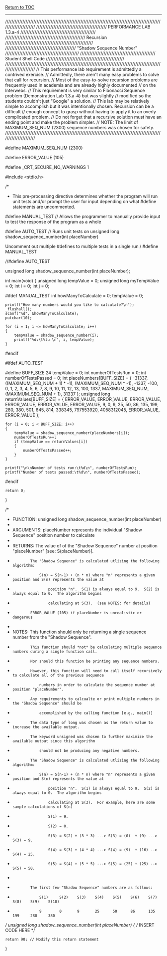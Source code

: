 <a href="https://github.com/CyberTrainingUSAF/05-C-Programming/blob/master/00-Table-of-Contents.md" rel="Return to TOC"> Return to TOC </a>

---

//////////////////////////////////////////////////////////////////////////////////////////////////////////////////////
///////////////////////////////////////////// PERFORMANCE LAB 1.3.a-4 ////////////////////////////////////////////////
/////////////////////////////////////////////////// Recursion ////////////////////////////////////////////////////////
///////////////////////////////////////////// "Shadow Sequence Number" /////////////////////////////////////////////// 
//////////////////////////////////////////////// Student Shell Code //////////////////////////////////////////////////
//////////////////////////////////////////////////////////////////////////////////////////////////////////////////////
// This performance lab requirement is admittedly a contrived exercise.
// Admittedly, there aren't many easy problems to solve that call for recursion.
// Most of the easy-to-solve recursion problems are frequently used in academia and are already highly documented
//     on the Interwebs.
// This requirement is very similar to Fibonacci Sequence problem (Demonstration Lab 1.3.a-4) but was slightly
//     modified so the students couldn't just "Google" a solution.
// This lab may be relatively simple to accomplish but it was intentionally chosen.  Recursion can be a difficult
//     enough concept to grasp without having to apply it to an overly complicated problem.
// Do not forget that a recursive solution must have an ending point and make the problem simpler.
// NOTE:  The limit of MAXIMUM_SEQ_NUM (2300) sequence numbers was chosen for safety.
//////////////////////////////////////////////////////////////////////////////////////////////////////////////////////

#define MAXIMUM_SEQ_NUM (2300)

#define ERROR_VALUE (105)

#define _CRT_SECURE_NO_WARNINGS 1

#include <stdio.h>

/*
 * This pre-processing directive determines whether the program will run unit tests and/or prompt the user for input depending on
what #define statements are uncommented.

#define MANUAL_TEST // Allows the programmer to manually provide input to test the response of the program as a whole

#define AUTO_TEST // Runs unit tests on unsigned long shadow_sequence_number(int placeNumber)
 
Uncomment out multiple #defines to multiple tests in a single run
/
#define MANUAL_TEST

//#define AUTO_TEST

unsigned long shadow_sequence_number(int placeNumber);

int main(void)
{
	unsigned long tempValue = 0;
	unsigned long myTempValue = 0;
	int i = 0;
	int j = 0;

#ifdef MANUAL_TEST
	int howManyToCalculate = 0;
	tempValue = 0;

	printf("How many numbers would you like to calculate?\n");
	_flushall();
	scanf("%d", &howManyToCalculate);
	putchar(10);

	for (i = 1; i <= howManyToCalculate; i++)
	{
		tempValue = shadow_sequence_number(i);
		printf("%d:\t%lu \n", i, tempValue);
	}
#endif

#ifdef AUTO_TEST

#define BUFF_SIZE 24
	tempValue = 0;
	int numberOfTestsRun = 0;
	int numberOfTestsPassed = 0;
	int placeNumbers[BUFF_SIZE] = { -31337, ((MAXIMUM_SEQ_NUM + 1) * -1), (MAXIMUM_SEQ_NUM * -1), -1337, -100, 0, 1, 2, 3, 4, 5, 6, 7, 8, 9, 10, 11, 12, 13, 100, 1337, MAXIMUM_SEQ_NUM, (MAXIMUM_SEQ_NUM + 1), 31337 };
	unsigned long returnValues[BUFF_SIZE] = { ERROR_VALUE, ERROR_VALUE, ERROR_VALUE, ERROR_VALUE, ERROR_VALUE, ERROR_VALUE, 9, 0, 9, 25, 50, 86, 135, 199, 280, 380, 501, 645, 814, 338345, 797553920, 4058312045, ERROR_VALUE, ERROR_VALUE };

	for (i = 0; i < BUFF_SIZE; i++)
	{
		tempValue = shadow_sequence_number(placeNumbers[i]);
		numberOfTestsRun++;
		if (tempValue == returnValues[i])
		{
			numberOfTestsPassed++;
		}
	}

	printf("\n\nNumber of tests run:\t%d\n", numberOfTestsRun);
	printf("Number of tests passed:\t%d\n", numberOfTestsPassed);
#endif

	return 0;
}

/*
 * FUNCTION:   unsigned long shadow_sequence_number(int placeNumber)
 *
 * ARGUMENTS:  placeNumber represents the individual "Shadow Sequence" position number to calculate
 *
 * RETURNS:	   The value of of the "Shadow Sequence" number at position "placeNumber" [see: S(placeNumber)].
 *			   The "Shadow Sequence" is calculated utlizing the following algorithm:
 *                 S(n) = S(n-1) + (n * n) where "n" represents a given position and S(n) represents the value at
 *                     position "n".  S(1) is always equal to 9.  S(2) is always equal to 0.  The algorithm begins
 *                     calculating at S(3).  (see NOTES: for details)  
 *             ERROR_VALUE (105) if placeNumber is unrealistic or dangerous
 *
 * NOTES:      This function should only be returning a single sequence number from the "Shadow Sequence".
 *             This function should *not* be calculating multiple sequence numbers during a single function call.
 *             Nor should this function be printing any sequence numbers.
 *             However, this function will need to call itself recursively to calculate all of the previous sequence
 *                 numbers in order to calculate the sequence number at position "placeNumber".
 *             Any requirements to calcualte or print multiple numbers in the "Shadow Sequence" should be
 *                 accomplished by the calling function [e.g., main()]
 *             The data type of long was chosen as the return value to increase the available output.
 *             The keyword unsigned was chosen to further maximize the available output since this algorithm
 *                 should not be producing any negative numbers.
 *			   The "Shadow Sequence" is calculated utlizing the following algorithm:
 *                 S(n) = S(n-1) + (n * n) where "n" represents a given position and S(n) represents the value at
 *                     position "n".  S(1) is always equal to 9.  S(2) is always equal to 0.  The algorithm begins
 *                     calculating at S(3).  For example, here are some sample calculations of S(n)
 *                     S(1) = 9.
 *                     S(2) = 0.
 *                     S(3) = S(2) + (3 * 3) ---> S(3) = (0)  + (9) ---> S(3) = 9.
 *                     S(4) = S(3) + (4 * 4) ---> S(4) = (9)  + (16) --> S(4) = 25.
 *                     S(5) = S(4) + (5 * 5) ---> S(5) = (25) + (25) --> S(5) = 50.
 *
 *             The first few "Shadow Sequence" numbers are as follows:
 *                 S(1)		S(2)	S(3)	S(4)	S(5)	S(6)	S(7)	S(8)	S(9)	S(10)
 *                 9		0		9		25		50		86		135		199		280		380
 */
unsigned long shadow_sequence_number(int placeNumber)
{
	/* INSERT CODE HERE */

	return 90; // Modify this return statement
}
